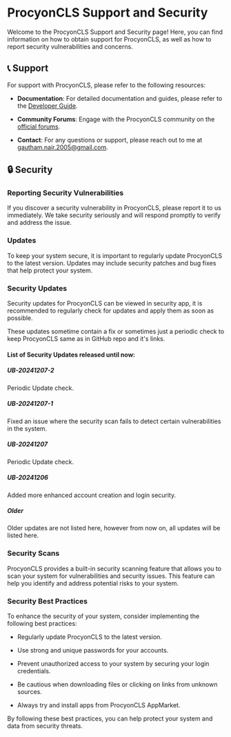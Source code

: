 # ProcyonCLS Support and Security

Welcome to the ProcyonCLS Support and Security page! Here, you can find information on how to obtain support for ProcyonCLS, as well as how to report security vulnerabilities and concerns.

## 📞 Support

For support with ProcyonCLS, please refer to the following resources:

- **Documentation**: For detailed documentation and guides, please refer to the [Developer Guide](Developer.md).

- **Community Forums**: Engage with the ProcyonCLS community on the [official forums](https://example.com/forums).

- **Contact**: For any questions or support, please reach out to me at [gautham.nair.2005@gmail.com](mailto:gautham.nair.2005@gmail.com).

## 🔒 Security

### Reporting Security Vulnerabilities

If you discover a security vulnerability in ProcyonCLS, please report it to us immediately. We take security seriously and will respond promptly to verify and address the issue.

### Updates

To keep your system secure, it is important to regularly update ProcyonCLS to the latest version. Updates may include security patches and bug fixes that help protect your system.

### Security Updates

Security updates for ProcyonCLS can be viewed in security app, it is recommended to regularly check for updates and apply them as soon as possible.

These updates sometime contain a fix or sometimes just a periodic check to keep ProcyonCLS same as in GitHub repo and it's links.

#### List of Security Updates released until now:

##### UB-20241207-2

Periodic Update check.

##### UB-20241207-1

Fixed an issue where the security scan fails to detect certain vulnerabilities in the system.

##### UB-20241207

Periodic Update check.

##### UB-20241206

Added more enhanced account creation and login security.

##### Older

Older updates are not listed here, however from now on, all updates will be listed here.

### Security Scans

ProcyonCLS provides a built-in security scanning feature that allows you to scan your system for vulnerabilities and security issues. This feature can help you identify and address potential risks to your system.

### Security Best Practices

To enhance the security of your system, consider implementing the following best practices:

- Regularly update ProcyonCLS to the latest version.

- Use strong and unique passwords for your accounts.

- Prevent unauthorized access to your system by securing your login credentials.

- Be cautious when downloading files or clicking on links from unknown sources.

- Always try and install apps from ProcyonCLS AppMarket.

By following these best practices, you can help protect your system and data from security threats.